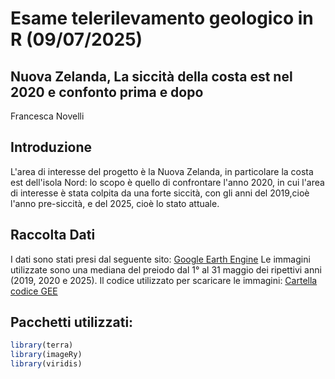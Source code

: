 # **Esame telerilevamento geologico in R (09/07/2025)**
## Nuova Zelanda, La siccità della costa est nel 2020 e confonto prima e dopo 
Francesca Novelli

## Introduzione
L'area di interesse del progetto è la Nuova Zelanda, in particolare la costa est dell'isola Nord: lo scopo è quello di confrontare l'anno 2020, in cui l'area di interesse è stata colpita da una forte siccità, con gli anni del 2019,cioè l'anno pre-siccità, e del 2025, cioè lo stato attuale. 

## Raccolta Dati
I dati sono stati presi dal seguente sito: [Google Earth Engine](https://earthengine.google.com/)
Le immagini utilizzate sono una mediana del preiodo dal 1° al 31 maggio dei ripettivi anni (2019, 2020 e 2025). 
Il codice utilizzato per scaricare le immagini: [Cartella codice GEE](https://github.com/francescanovelli/Telerilevamento2025/blob/main/esame/GEE.js)



## Pacchetti utilizzati:
``` r
library(terra)
library(imageRy)
library(viridis)
```

